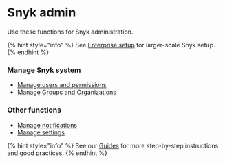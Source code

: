 # Snyk admin

Use these functions for Snyk administration.

{% hint style="info" %}
See [Enterprise setup](../enterprise-setup/) for larger-scale Snyk setup.
{% endhint %}

### Manage Snyk system

* [Manage users and permissions](manage-users-and-permissions/)
* [Manage Groups and Organizations](manage-groups-and-organizations/)

### Other functions

* [Manage notifications](manage-notifications.md)
* [Manage settings](manage-settings/)

{% hint style="info" %}
See our [Guides](../guides/) for more step-by-step instructions and good practices.
{% endhint %}

